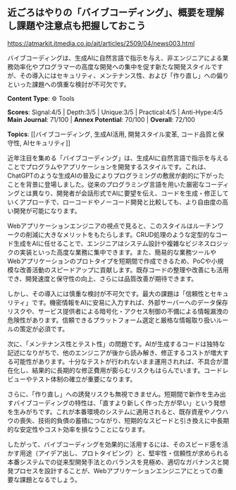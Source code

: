 ## 近ごろはやりの「バイブコーディング」、概要を理解し課題や注意点も把握しておこう

https://atmarkit.itmedia.co.jp/ait/articles/2509/04/news003.html

バイブコーディングは、生成AIに自然言語で指示を与え、非エンジニアによる業務効率化やプログラマーの高度な開発への集中を促す新たな開発スタイルですが、その導入にはセキュリティ、メンテナンス性、および「作り直し」への偏りといった課題への慎重な検討が不可欠です。

**Content Type**: ⚙️ Tools

**Scores**: Signal:4/5 | Depth:3/5 | Unique:3/5 | Practical:4/5 | Anti-Hype:4/5
**Main Journal**: 71/100 | **Annex Potential**: 70/100 | **Overall**: 72/100

**Topics**: [[バイブコーディング, 生成AI活用, 開発スタイル変革, コード品質と保守性, AIセキュリティ]]

近年注目を集める「バイブコーディング」は、生成AIに自然言語で指示を与えることでプログラムやアプリケーションを開発するスタイルです。これは、ChatGPTのような生成AIの普及によりプログラミングの敷居が劇的に下がったことを背景に登場しました。従来のプログラミング言語を用いた厳密なコーディングとは異なり、開発者が会話形式でAIに要望を伝え、コードを生成・修正していくアプローチで、ローコードやノーコード開発と比較しても、より自由度の高い開発が可能になります。

Webアプリケーションエンジニアの視点で見ると、このスタイルはルーチンワークの削減に大きなメリットをもたらします。CRUD処理のような定型的なコード生成をAIに任せることで、エンジニアはシステム設計や複雑なビジネスロジックの実装といった高度な業務に集中できます。また、簡易的な業務ツールやWebアプリケーションのプロトタイプを短期間で作成できるため、PoCや小規模な改善活動のスピードアップに貢献します。既存コードの整理や改善にも活用でき、開発速度と保守性の向上、さらには品質改善が期待できます。

しかし、その導入には慎重な検討が不可欠です。最大の課題は「信頼性とセキュリティ」です。機密情報をAIに安易に入力すれば、外部サーバーへのデータ保存リスクや、サービス提供者による暗号化・アクセス制御の不備による情報漏洩の危険性があります。信頼できるプラットフォーム選定と厳格な情報取り扱いルールの策定が必須です。

次に、「メンテナンス性とテスト性」の問題です。AIが生成するコードは独特な記述になりがちで、他のエンジニアが後から読み解き、修正するコストが増大する可能性があります。十分なテストが行われないまま運用されれば、不具合が潜在化し、結果的に長期的な修正費用が膨らむリスクもはらんでいます。コードレビューやテスト体制の確立が重要になります。

さらに、「作り直し」への誘発リスクも無視できません。短期間で新作を生み出すバイブコーディングの特性は、「直すより新しく作った方が早い」という発想を生みがちです。これが本番環境のシステムに適用されると、既存資産やノウハウの喪失、技術的負債の蓄積につながり、短期的なスピードと引き換えに中長期的な安定性やコスト効率を損なうことになります。

したがって、バイブコーディングを効果的に活用するには、そのスピード感を活かす用途（アイデア出し、プロトタイピング）と、堅牢性・信頼性が求められる本番システムでの従来型開発手法とのバランスを見極め、適切なガバナンスと開発プロセスを設計することが、Webアプリケーションエンジニアにとっての重要な課題となるでしょう。